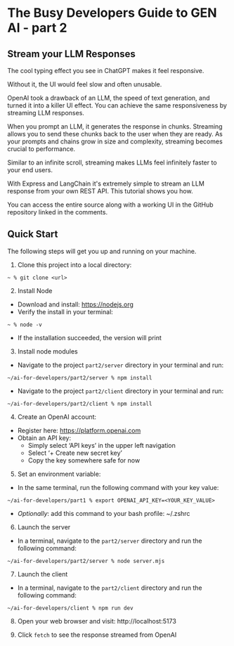 # The Busy Developers Guide to GEN AI - part 2

## Stream your LLM Responses

The cool typing effect you see in ChatGPT makes it feel responsive.

Without it, the UI would feel slow and often unusable.

OpenAI took a drawback of an LLM, the speed of text generation, and turned it into a killer UI effect.  You can achieve the same responsiveness by streaming LLM responses.
 
When you prompt an LLM, it generates the response in chunks.  Streaming allows you to send these chunks back to the user when they are ready.  As your prompts and chains grow in size and complexity, streaming becomes crucial to performance.

Similar to an infinite scroll, streaming makes LLMs feel infinitely faster to your end users.

With Express and LangChain it's extremely simple to stream an LLM response from your own REST API.  This tutorial shows you how.

You can access the entire source along with a working UI in the GitHub repository linked in the comments.

## Quick Start

The following steps will get you up and running on your machine.

1. Clone this project into a local directory:

```
~ % git clone <url>
```

2. Install Node

- Download and install: https://nodejs.org
- Verify the install in your terminal:

```
~ % node -v
```

- If the installation succeeded, the version will print

3. Install node modules

- Navigate to the project `part2/server` directory in your terminal and run:

```
~/ai-for-developers/part2/server % npm install
```

- Navigate to the project `part2/client` directory in your terminal and run:

```
~/ai-for-developers/part2/client % npm install
```

4.  Create an OpenAI account:

- Register here: https://platform.openai.com
- Obtain an API key:
  - Simply select ‘API keys’ in the upper left navigation
  - Select ‘+ Create new secret key’
  - Copy the key somewhere safe for now

5.  Set an environment variable:

- In the same terminal, run the following command with your key value:

```
~/ai-for-developers/part1 % export OPENAI_API_KEY=<YOUR_KEY_VALUE>
```

- _Optionally_: add this command to your bash profile:  ~/.zshrc

6.  Launch the server

- In a terminal, navigate to the `part2/server` directory and run the following command:

```
~/ai-for-developers/part2/server % node server.mjs
```

7.  Launch the client

- In a terminal, navigate to the `part2/client` directory and run the following command:

```
~/ai-for-developers/client % npm run dev
```

8. Open your web browser and visit: http://localhost:5173

9. Click `fetch` to see the response streamed from OpenAI